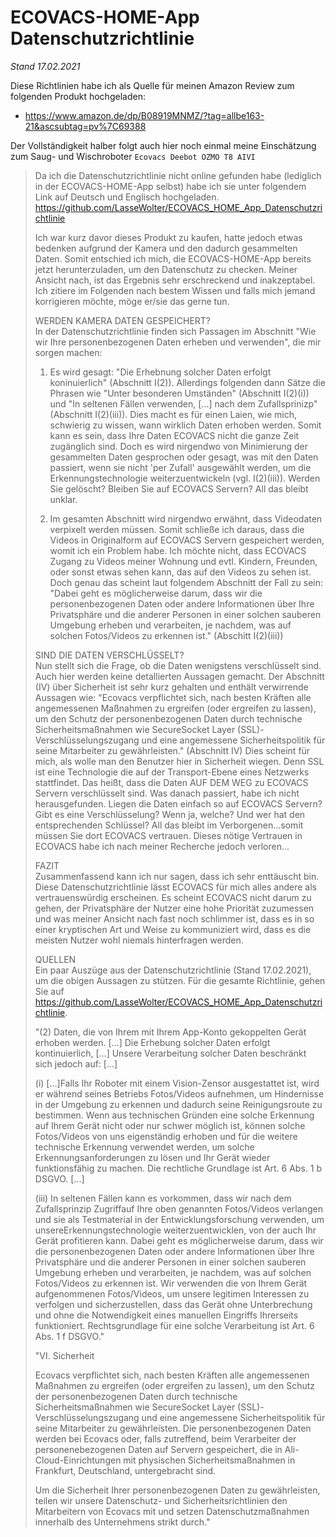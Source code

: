 # ECOVACS-HOME-App Datenschutzrichtlinie
_Stand 17.02.2021_

Diese Richtlinien habe ich als Quelle für meinen Amazon Review zum folgenden Produkt hochgeladen:
- https://www.amazon.de/dp/B08919MNMZ/?tag=allbe163-21&ascsubtag=pv%7C69388

Der Vollständigkeit halber folgt auch hier noch einmal meine Einschätzung zum Saug- und Wischroboter `Ecovacs Deebot OZMO T8 AIVI`

>Da ich die Datenschutzrichtlinie nicht online gefunden habe (lediglich in der ECOVACS-HOME-App selbst) habe ich sie unter folgendem Link auf Deutsch und Englisch hochgeladen.
>https://github.com/LasseWolter/ECOVACS_HOME_App_Datenschutzrichtlinie
>
>Ich war kurz davor dieses Produkt zu kaufen, hatte jedoch etwas bedenken aufgrund der Kamera und den dadurch gesammelten Daten. 
>Somit entschied ich mich, die  ECOVACS-HOME-App bereits jetzt herunterzuladen, um den Datenschutz zu checken. Meiner Ansicht nach, ist das Ergebnis sehr erschreckend und inakzeptabel. 
>Ich zitiere im Folgenden nach bestem Wissen und falls mich jemand korrigieren möchte, möge er/sie das gerne tun. 
>
>WERDEN KAMERA DATEN GESPEICHERT?  
>In der Datenschutzrichtlinie finden sich Passagen im Abschnitt "Wie wir Ihre personenbezogenen Daten erheben und verwenden", die mir sorgen machen: 
>1) Es wird gesagt: "Die Erhebnung solcher Daten erfolgt koninuierlich" (Abschnitt I(2)). Allerdings folgenden dann Sätze die Phrasen wie "Unter besonderen Umständen" (Abschnitt I(2)(i)) und "In seltenen Fällen verwenden, [...] nach dem Zufallsprinizp" (Abschnitt I(2)(iii)). Dies macht es für einen Laien, wie mich, schwierig zu wissen, wann wirklich Daten erhoben werden. Somit kann es sein, dass Ihre Daten ECOVACS nicht die ganze Zeit zugänglich sind. Doch es wird nirgendwo von Minimierung der gesammelten Daten gesprochen oder gesagt, was mit den Daten passiert, wenn sie nicht 'per Zufall' ausgewählt werden, um die Erkennungstechnologie weiterzuentwickeln (vgl. I(2)(iii)). Werden Sie gelöscht? Bleiben Sie auf ECOVACS Servern? All das bleibt unklar.
>
>2) Im gesamten Abschnitt wird nirgendwo erwähnt, dass Videodaten verpixelt werden müssen. Somit schließe ich daraus, dass die Videos in Originalform auf ECOVACS Servern gespeichert werden, womit ich ein Problem habe. Ich möchte nicht, dass ECOVACS Zugang zu Videos meiner Wohnung und evtl. Kindern, Freunden, oder sonst etwas sehen kann, das auf den Videos zu sehen ist. Doch genau das scheint laut folgendem Abschnitt der Fall zu sein: 
>"Dabei geht es möglicherweise darum, dass wir die personenbezogenen Daten oder andere Informationen über Ihre Privatsphäre und die anderer Personen in einer solchen sauberen Umgebung erheben und verarbeiten, je nachdem, was auf solchen Fotos/Videos zu erkennen ist." (Abschitt I(2)(iii))
>
>SIND DIE DATEN VERSCHLÜSSELT?   
>Nun stellt sich die Frage, ob die Daten wenigstens verschlüsselt sind.
>Auch hier werden keine detallierten Aussagen gemacht. Der Abschnitt (IV) über Sicherheit ist sehr kurz gehalten und enthält verwirrende Aussagen wie: 
>"Ecovacs verpflichtet sich, nach besten Kräften alle angemessenen Maßnahmen zu ergreifen (oder ergreifen zu lassen), um den Schutz der personenbezogenen Daten durch technische Sicherheitsmaßnahmen wie SecureSocket Layer (SSL)-Verschlüsselungszugang und eine angemessene Sicherheitspolitik für seine Mitarbeiter zu gewährleisten." (Abschnitt IV) 
>Dies scheint für mich, als wolle man den Benutzer hier in Sicherheit wiegen. Denn SSL ist eine Technologie die auf der Transport-Ebene eines Netzwerks stattfindet.  Das heißt, dass die Daten AUF DEM WEG zu ECOVACS Servern verschlüsselt sind. Was danach passiert, habe ich nicht herausgefunden. Liegen die Daten einfach so auf ECOVACS Servern? Gibt es eine Verschlüsselung? Wenn ja, welche? Und wer hat den entsprechenden Schlüssel? All das bleibt im Verborgenen...somit müssen Sie dort ECOVACS vertrauen. 
>Dieses nötige Vertrauen in ECOVACS habe ich nach meiner Recherche jedoch verloren...
>
>FAZIT  
>Zusammenfassend kann ich nur sagen, dass ich sehr enttäuscht bin. Diese Datenschutzrichtlinie lässt ECOVACS für mich alles andere als vertrauenswürdig erscheinen. Es scheint ECOVACS nicht darum zu gehen, der Privatsphäre der Nutzer eine hohe Priorität zuzumessen und was meiner Ansicht nach fast noch schlimmer ist, dass es in so einer kryptischen Art und Weise zu kommuniziert wird, dass es die meisten Nutzer wohl niemals hinterfragen werden.
>
>QUELLEN  
>Ein paar Auszüge aus der Datenschutzrichtlinie (Stand 17.02.2021), um die obigen Aussagen zu stützen. Für die gesamte Richtlinie, gehen Sie auf https://github.com/LasseWolter/ECOVACS_HOME_App_Datenschutzrichtlinie.
>
>"(2)    Daten, die von Ihrem mit Ihrem App-Konto gekoppelten Gerät erhoben werden. [...] Die Erhebung solcher Daten erfolgt kontinuierlich, [...] Unsere Verarbeitung solcher Daten beschränkt sich jedoch auf: [...] 
>
>(i) [...]Falls Ihr Roboter mit einem Vision-Zensor ausgestattet ist, wird er während seines Betriebs Fotos/Videos aufnehmen, um Hindernisse in der Umgebung zu erkennen und dadurch seine Reinigungsroute zu bestimmen. Wenn aus technischen Gründen eine solche Erkennung auf Ihrem Gerät nicht oder nur schwer möglich ist, können solche Fotos/Videos von uns eigenständig erhoben und für die weitere technische Erkennung verwendet werden, um solche Erkennungsanforderungen zu lösen und Ihr Gerät wieder funktionsfähig zu machen. Die rechtliche Grundlage ist Art. 6 Abs. 1 b DSGVO. [...]
>
>(iii) In seltenen Fällen kann es vorkommen, dass wir nach dem Zufallsprinzip Zugriffauf Ihre oben genannten Fotos/Videos verlangen und sie als Testmaterial in der Entwicklungsforschung verwenden, um unsereErkennungstechnologie weiterzuentwicklen, von der auch Ihr Gerät profitieren kann. Dabei geht es möglicherweise darum, dass wir die personenbezogenen Daten oder andere Informationen über Ihre Privatsphäre und die anderer Personen in einer solchen sauberen Umgebung erheben und verarbeiten, je nachdem, was auf solchen Fotos/Videos zu erkennen ist. Wir verwenden die von Ihrem Gerät aufgenommenen Fotos/Videos, um unsere legitimen Interessen zu verfolgen und sicherzustellen, dass das Gerät ohne Unterbrechung und ohne die Notwendigkeit eines manuellen Eingriffs Ihrerseits funktioniert. Rechtsgrundlage für eine solche Verarbeitung ist Art. 6 Abs. 1 f DSGVO."
>
>"VI.    Sicherheit
>
>Ecovacs verpflichtet sich, nach besten Kräften alle angemessenen Maßnahmen zu ergreifen (oder ergreifen zu lassen), um den Schutz der personenbezogenen Daten durch technische Sicherheitsmaßnahmen wie SecureSocket Layer (SSL)-Verschlüsselungszugang und eine angemessene Sicherheitspolitik für seine Mitarbeiter zu gewährleisten. Die personenbezogenen Daten werden bei Ecovacs oder, falls zutreffend, beim Verarbeiter der personenebezogenen Daten auf Servern gespeichert, die in Ali-Cloud-Einrichtungen mit physischen Sicherheitsmaßnahmen in Frankfurt, Deutschland, untergebracht sind.
>
>Um die Sicherheit Ihrer personenbezogenen Daten zu gewährleisten, teilen wir unsere Datenschutz- und Sicherheitsrichtlinien den Mitarbeitern von Ecovacs mit und setzen Datenschutzmaßnahmen innerhalb des Unternehmens strikt durch."
